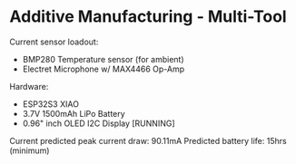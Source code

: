 # Additive Manufacturing - Multi-Tool

Current sensor loadout:
- BMP280 Temperature sensor (for ambient)
- Electret Microphone w/ MAX4466 Op-Amp

Hardware:
- ESP32S3 XIAO
- 3.7V 1500mAh LiPo Battery
- 0.96" inch OLED I2C Display [RUNNING]

Current predicted peak current draw: 90.11mA
Predicted battery life: 15hrs (minimum)

